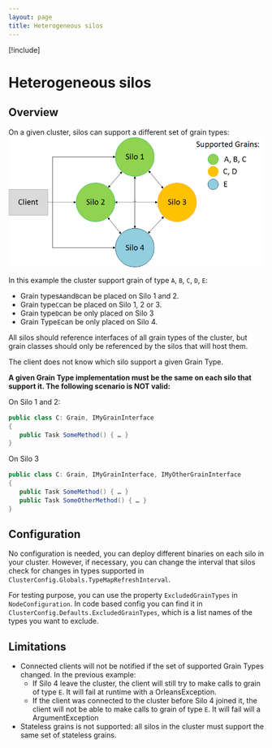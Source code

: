 ```yaml
---
layout: page
title: Heterogeneous silos
---
```


[!include[](../../warning-banner.md)]

# Heterogeneous silos

## Overview

On a given cluster, silos can support a different set of grain types:
![](Heterogeneous.png)
 
In this example the cluster support grain of type `A`, `B`, `C`, `D`, `E`:
* Grain types`A`and`B`can be placed on Silo 1 and 2. 
* Grain type`C`can be placed on Silo 1, 2 or 3. 
* Grain type`D`can be only placed on Silo 3
* Grain Type`E`can be only placed on Silo 4.

All silos should reference interfaces of all grain types of the cluster, but grain classes should only be referenced by the silos that will host them.

The client does not know which silo support a given Grain Type.

**A given Grain Type implementation must be the same on each silo that support it. The following scenario is NOT valid:**

On Silo 1 and 2:
``` csharp
public class C: Grain, IMyGrainInterface
{
   public Task SomeMethod() { … }
}
```
On Silo 3
``` csharp
public class C: Grain, IMyGrainInterface, IMyOtherGrainInterface
{
   public Task SomeMethod() { … }
   public Task SomeOtherMethod() { … }
}
```

## Configuration

No configuration is needed, you can deploy different binaries on each silo in your cluster.
However, if necessary, you can change the interval that silos check for changes in types supported in `ClusterConfig.Globals.TypeMapRefreshInterval`.

For testing purpose, you can use the property `ExcludedGrainTypes` in `NodeConfiguration`.
In code based config you can find it in `ClusterConfig.Defaults.ExcludedGrainTypes`, which is a list names of the types you want to exclude.

## Limitations

* Connected clients will not be notified if the set of supported Grain Types changed. In the previous example:
	* If Silo 4 leave the cluster, the client will still try to make calls to grain of type `E`. It will fail at runtime with a OrleansException.
	* If the client was connected to the cluster before Silo 4 joined it, the client will not be able to make calls to grain of type `E`. It will fail will a ArgumentException
* Stateless grains is not supported: all silos in the cluster must support the same set of stateless grains.


